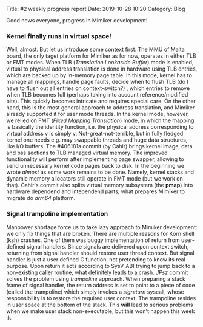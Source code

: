 Title: #2 weekly progress report
Date: 2019-10-28 10:20
Category: Blog

Good news everyone, progress in Mimiker development!

### Kernel finally runs in virtual space!

Well, almost. But let us introduce some context first. The MMU of
Malta board, the only taget platform for Mimiker as for now, operates
in either TLB or FMT modes. When TLB (*Translation Lookaside Buffer*)
mode is enabled, virtual to physical address translation is done in
hardware using TLB entries, which are backed up by in-memory page
table. In this mode, kernel has to manage all mappings, handle page
faults, decide when to flush TLB (do I have to flush out all entries
on context-switch?) , which entries to remove when TLB becomes full
(perhaps taking into account reference/modified bits). This quickly
becomes intricate and requires special care. On the other hand, this
is the most general approach to address translation, and Mimiker
already supported it for user mode threads. In the kernel mode,
however, we relied on FMT (*Fixed Mapping Translation*) mode, in which
the mapping is basically the identity function, i.e. the physical
address corresponding to virtual address v is simply
v. Not-great-not-terrible, but in fully fledged kernel one needs
e.g. may swappable threads and huge data structures, like I/O
buffers. The #406181a commit (by Cahir) brings kernel image, data and
bss sections to TLB managed virtual memory.  The improved
functionality will perform after implementing page swapper, allowing
to send unnecessary kernel code pages back to disk. In the beginning
we wrote *almost* as some work remains to be done. Namely, kernel
stacks and dynamic memory allocators still operate in FMT mode (but we
work on that).  Cahir's commit also splits virtual memory subsystem
(the **pmap**) into hardware dependend and intependend parts, what
prepares Mimiker to migrate do *arm64* platform.

###  Signal trampoline implementation

Manpower shortage force us to take lazy approach to Mimiker
development: we only fix things that are broken. There are multiple
reasons for Korn shell (ksh) crashes. One of them was buggy
implementation of return from user-defined signal handlers. Since
signals are delivered upon context switch, returning from signal
handler should restore user thread context. But signal handler is just
a user defined C function, not pretending to know its real
purpose. Upon return it acts according to SysV-ABI trying to jump back
to a non-existing caller routine, what definitely leads to a crash.
*JPsz* commit solves the problem using *trampoline* approach. When
preparing a stack frame of signal handler, the return address is set
to point to a piece of code (called the trampoline) which simply
invokes a *sigreturn* syscall, whose responsibility is to restore the
required user context. The trampoline resides in user space at the
bottom of the stack. This **will** lead to serious problems when we
make user stack non-executable, but this won't happen this week :).
